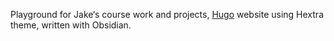 Playground for Jake‘s course work and projects, [Hugo](https://gohugo.io) website using Hextra theme, written with Obsidian.